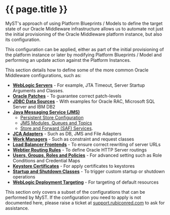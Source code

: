 # {{ page.title }}

MyST's approach of using Platform Blueprints / Models to define the target state of our Oracle Middleware infrastructure allows us to automate not just the initial provisioning of the Oracle Middleware platform instance, but also its configuration.

This configuration can be applied, either as part of the initial provisioning of the platform instance or later by modifying Platform Blueprints / Model and performing an update action against the Platform Instances.

This section details how to define some of the more common Oracle Middleware configurations, such as:
* **[WebLogic Servers](/platform/resources/weblogic/servers/README.md)** - For example, JTA Timeout, Server Startup Arguments and Classes.
* **[Oracle Patches](/platform/resources/weblogic/patches/README.md)** - To guarantee correct patch-levels
* **[JDBC Data Sources](/platform/resources/weblogic/jdbc/README.md)** - With examples for Oracle RAC, Microsoft SQL Server and IBM DB2
* **[Java Messaging Service (JMS)](/platform/resources/weblogic/jms/README.md)**
  * [Persistent Store Configuration](/platform/resources/weblogic/jms/persistent-stores/README.md)
  * [JMS Modules, Queues and Topics](/platform/resources/weblogic/jms/modules/README.md)
  * [Store and Forward (SAF) Services](/platform/resources/weblogic/jms/store-and-forward/README.md).
* **[JCA Adapters](/platform/resources/weblogic/jca-adapters/README.md)** - Such as DB, JMS and File Adapters
* **[Work Managers](/platform/resources/weblogic/jms/work-managers/README.md)** - Such as constraint and request classes
* **[Load Balancer Frontends](/platform/resources/weblogic/servers/load-balancer-configuration.md)** - To ensure correct rewriting of server URLs
* **[Webtier Routing Rules](/platform/resources/weblogic/servers/web-tier.md)** - To define Oracle HTTP Server routings
* **[Users, Groups, Roles and Policies](/platform/resources/weblogic/servers/configuring-security.md)** - For advanced setting such as Role Conditions and Credential Maps
* **[Keystore Certificates](/platform/resources/weblogic/servers/applying-certificates.md)** - For apply certificates to keystores
* **[Startup and Shutdown Classes](/platform/resources/weblogic/servers/setting-startup-and-shutdown-classes.md)** - To trigger custom startup or shutdown operations
* **[WebLogic Deployment Targeting](/platform/resources/weblogic/servers/weblogic-deployment-targeting.md)** - For targeting of default resources

<!-- TO DO
* **Authentication Providers** - Such as configuring LDAP setup for WebLogic
* **Mail Sessions**
* **Enabling SSL Listen Port Globally**
* **Custom Identity and Trust Store**
-->

This section only covers a subset of the configurations that can be performed by MyST. If the configuration you need to apply is not documented here, please raise a ticket at [support.rubiconred.com](htttp://support.rubiconred.com) to ask for assistance.


